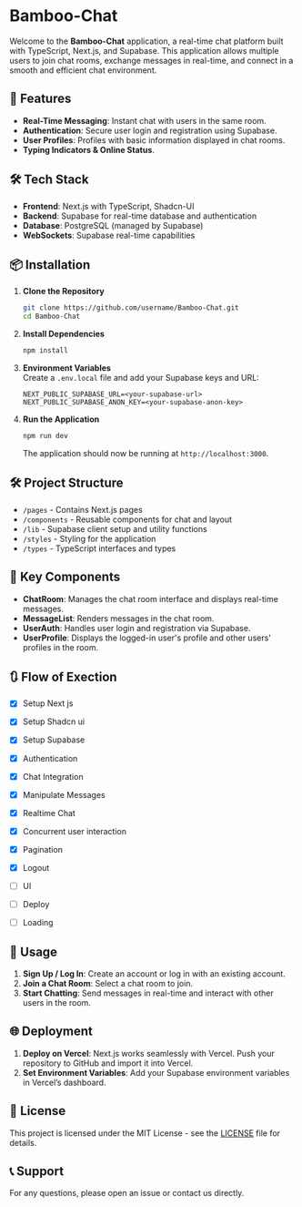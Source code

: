 # Bamboo-Chat

Welcome to the **Bamboo-Chat** application, a real-time chat platform built with TypeScript, Next.js, and Supabase. This application allows multiple users to join chat rooms, exchange messages in real-time, and connect in a smooth and efficient chat environment.

## 🚀 Features

- **Real-Time Messaging**: Instant chat with users in the same room.
- **Authentication**: Secure user login and registration using Supabase.
- **User Profiles**: Profiles with basic information displayed in chat rooms.
- **Typing Indicators & Online Status**.

## 🛠 Tech Stack

- **Frontend**: Next.js with TypeScript, Shadcn-UI
- **Backend**: Supabase for real-time database and authentication
- **Database**: PostgreSQL (managed by Supabase)
- **WebSockets**: Supabase real-time capabilities

## 📦 Installation

1. **Clone the Repository**
   ```bash
   git clone https://github.com/username/Bamboo-Chat.git
   cd Bamboo-Chat
   ```

2. **Install Dependencies**
   ```bash
   npm install
   ```

3. **Environment Variables**  
   Create a `.env.local` file and add your Supabase keys and URL:
   ```plaintext
   NEXT_PUBLIC_SUPABASE_URL=<your-supabase-url>
   NEXT_PUBLIC_SUPABASE_ANON_KEY=<your-supabase-anon-key>
   ```

4. **Run the Application**
   ```bash
   npm run dev
   ```
   The application should now be running at `http://localhost:3000`.

## 🛠️ Project Structure

- `/pages` - Contains Next.js pages
- `/components` - Reusable components for chat and layout
- `/lib` - Supabase client setup and utility functions
- `/styles` - Styling for the application
- `/types` - TypeScript interfaces and types

## 🧩 Key Components

- **ChatRoom**: Manages the chat room interface and displays real-time messages.
- **MessageList**: Renders messages in the chat room.
- **UserAuth**: Handles user login and registration via Supabase.
- **UserProfile**: Displays the logged-in user's profile and other users' profiles in the room.

## 🔃 Flow of Exection

- [x] Setup Next js
- [x] Setup Shadcn ui
- [x] Setup Supabase
- [x] Authentication
- [x] Chat Integration
- [x] Manipulate Messages
- [x] Realtime Chat
- [x] Concurrent user interaction
- [x] Pagination
- [x] Logout
- [ ] UI
- [ ] Deploy
- [ ] Loading


## 📝 Usage

1. **Sign Up / Log In**: Create an account or log in with an existing account.
2. **Join a Chat Room**: Select a chat room to join.
3. **Start Chatting**: Send messages in real-time and interact with other users in the room.

## 🌐 Deployment

1. **Deploy on Vercel**: Next.js works seamlessly with Vercel. Push your repository to GitHub and import it into Vercel.
2. **Set Environment Variables**: Add your Supabase environment variables in Vercel’s dashboard.

## 📜 License

This project is licensed under the MIT License - see the [LICENSE](LICENSE.txt) file for details.


## 📞 Support

For any questions, please open an issue or contact us directly.
